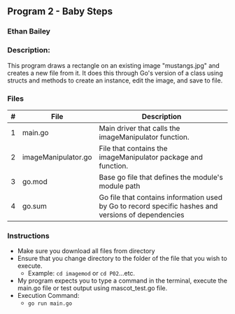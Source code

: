 ## Program 2 - Baby Steps
### Ethan Bailey
### Description:

This program draws a rectangle on an existing image "mustangs.jpg" and creates a new file from it.
It does this through Go's version of a class using structs and methods to create an instance,
edit the image, and save to file.

### Files

|   #   | File             | Description                                        |
| :---: | ---------------- | -------------------------------------------------- |
|   1   | main.go          | Main driver that calls the imageManipulator function.        |
|   2   | imageManipulator.go        | File that contains the imageManipulator package and function. |
|   3   | go.mod   | Base go file that defines the module's module path |
|   4   | go.sum   |  Go file that contains information used by Go to record specific hashes and versions of dependencies|


### Instructions

- Make sure you download all files from directory
- Ensure that you change directory to the folder of the file that you wish to execute.
  - Example: `cd imagemod` or `cd P02`...etc.
- My program expects you to type a command in the terminal, execute the main.go file or test output using mascot_test.go file.
- Execution Command:
  - `go run main.go`
